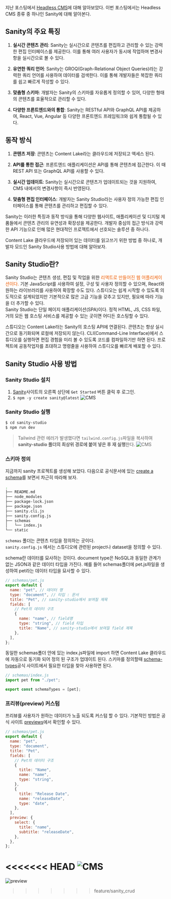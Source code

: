 지난 포스팅에서 [Headless CMS](https://roxie-blog.vercel.app/posts/sanity-headlessCms)에 대해 알아보았다.
이번 포스팅에서는 Headless CMS 종류 중 하나인 Sanity에 대해 알아본다.

## Sanity의 주요 특징

1. **실시간 콘텐츠 관리**: Sanity는 실시간으로 콘텐츠를 편집하고 관리할 수 있는 강력한 편집 인터페이스를 제공한다. 이를 통해 여러 사용자가 동시에 작업하며 변경사항을 실시간으로 볼 수 있다.

2. **유연한 쿼리 언어**: Sanity는 GROQ(Graph-Relational Object Queries)라는 강력한 쿼리 언어를 사용하여 데이터를 검색한다. 이를 통해 개발자들은 복잡한 쿼리를 쉽고 빠르게 작성할 수 있다.

3. **맞춤형 스키마**: 개발자는 Sanity의 스키마를 자유롭게 정의할 수 있어, 다양한 형태의 콘텐츠를 효율적으로 관리할 수 있다.

4. **다양한 프론트엔드와의 통합**: Sanity는 RESTful API와 GraphQL API를 제공하여, React, Vue, Angular 등 다양한 프론트엔드 프레임워크와 쉽게 통합될 수 있다.

## 동작 방식

1. **콘텐츠 저장**: 콘텐츠는 Content Lake라는 클라우드에 저장되고 액세스 된다.

2. **API를 통한 접근**: 프론트엔드 애플리케이션은 API를 통해 콘텐츠에 접근한다. 이 때 REST API 또는 GraphQL API를 사용할 수 있다.

3. **실시간 업데이트**: Sanity는 실시간으로 콘텐츠가 업데이트되는 것을 지원하여, CMS 내에서의 변경사항이 즉시 반영된다.

4. **맞춤형 편집 인터페이스**: 개발자는 Sanity Studio라는 사용자 정의 가능한 편집 인터페이스를 통해 콘텐츠를 관리하고 편집할 수 있다.

Sanity는 이러한 특징과 동작 방식을 통해 다양한 웹사이트, 애플리케이션 및 디지털 제품들에서 콘텐츠 관리의 유연성과 확장성을 제공한다. 개발자 중심의 접근 방식과 강력한 API 기능으로 인해 많은 현대적인 프로젝트에서 선호되는 솔루션 중 하나다.

Content Lake 클라우드에 저장되어 있는 데이터를 읽고쓰기 위한 방법 중 하나로, 개발자 모드인 Sanity Studio사용 방법에 대해 알아보자.

## Sanity Studio란?

Sanity Studio는 콘텐츠 생성, 편집 및 작업을 위한 <span style="color:#F05F06">리액트로 만들어진 웹 어플리케이션이다.</span> 기본 JavaScript를 사용하여 설정, 구성 및 사용자 정의할 수 있으며, React와 원하는 라이브러리를 사용하여 확장할 수도 있다. 스튜디오는 쉽게 시작할 수 있도록 의도적으로 설계되었지만 기본적으로 많은 고급 기능을 갖추고 있지만, 필요에 따라 기능을 더 추가할 수 있다.  
Sanity Studio는 단일 페이지 애플리케이션(SPA)이다. 정적 HTML, JS, CSS 파일, 거의 모든 웹 호스팅 서비스를 제공할 수 있는 곳이면 어디든 호스팅할 수 있다.

스튜디오는 Content Lake라는 Sanity의 호스팅 API에 연결된다. 콘텐츠는 항상 실시간으로 동기화되며 로컬에 저장되지 않는다. CLI(Command-Line Interface)에서 스튜디오를 실행하면 편집 경험을 미리 볼 수 있도록 코드를 컴파일하기만 하면 된다. 프로젝트에 공동작업자를 초대하고 명령줄을 사용하여 스튜디오를 빠르게 배포할 수 있다.

## Sanity Studio 사용 방법

### Sanity Studio 설치

1. [Sanity](https://www.sanity.io/)사이트의 오른쪽 상단에 `Get Started` 버튼 클릭 후 로그인.
2. `$ npm -y create sanity@latest`
   ![CMS](/images/posts/nextBlog/sanity3.png)

### Sanity Studio 실행

```bash
$ cd sanity-studio
$ npm run dev
```

> Tailwind 관련 에러가 발생했다면 `tailwind.config.js`파일을 복사하여 **sanity-studio 폴더의 최상위 경로에 붙여 넣은 후 재 실행**한다.
> ![CMS](/images/posts/nextBlog/sanity4.png)

### 스키마 정의

지금까지 sanity 프로젝트를 생성해 보았다. 다음으로
공식문서에 있는 [create a schema](https://www.sanity.io/docs/create-a-schema-and-configure-sanity-studio)를 보면서 차근히 따라해 보자.

```bash
.
├── README.md
├── node_modules
├── package-lock.json
├── package.json
├── sanity.cli.js
├── sanity.config.js
├── schemas
│   └── index.js
└── static
```

`schemas` 폴더는 콘텐츠 타입을 정의하는 곳이다.  
`sanity.config.js` 에서는 스튜디오에 관련된 project나 dataset을 정의할 수 있다.

schema란 데이터를 묘사하는 것이다. document type은 NoSQL과 동일한 관계가 없는 JSON과 같은 데이터 타입을 가진다.
예를 들어 schemas폴더에 pet.js파일을 생성하여 pet라는 데이터 타입을 묘사할 수 있다.

```javascript
// schemas/pet.js
export default {
  name: "pet", // 데이터 명
  type: "document", // 타입 : 문서
  title: "Pet", // sanity-studio에서 보여질 제목
  fields: [
    // Pet의 데이터 구조
    {
      name: "name", // field명
      type: "string", // field 타입
      title: "Name", // sanity-studio에서 보여질 field 제목
    },
  ],
};
```

동일한 schemas폴더 안에 있는 index.js파일에 import 하면 Content Lake 클라우드에 자동으로 동기화 되어 정의 된 구조가 업데이트 된다.
스키마를 정의할때 [schema-types](https://www.sanity.io/docs/schema-types)공식 사이트에서 필요한 타입을 찾아 사용하면 된다.

```javascript
// schemas/index.js
import pet from "./pet";

export const schemaTypes = [pet];
```

### 프리뷰(preview) 커스텀

프리뷰를 사용자가 원하는 데이터가 노출 되도록 커스텀 할 수 있다. 기본적인 방법은 공식 사이트 [previews](https://www.sanity.io/docs/previews-list-views)에서 확인할 수 있다.

```javascript
// schemas/pet.js
export default {
  name: "pet",
  type: "document",
  title: "Pet",
  fields: [
    // Pet의 데이터 구조
    {
      title: "Name",
      name: "name",
      type: "string",
    },
    {
      title: "Release Date",
      name: "releaseDate",
      type: "date",
    },
  ],
  preview: {
    select: {
      title: "name",
      subtitle: "releaseDate",
    },
  },
};
```

<<<<<<< HEAD
![CMS](/images/posts/nextBlog/sanity5.png "preview 적용 화면")
=======
![preview](/images/posts/nextBlog/sanity5.png "preview 적용 화면")
>>>>>>> feature/sanity_crud
